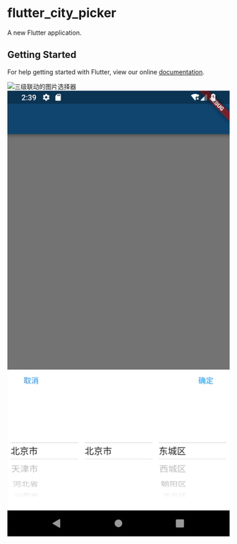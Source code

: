 # flutter_city_picker

A new Flutter application.

## Getting Started

For help getting started with Flutter, view our online
[documentation](https://flutter.io/).

![三级联动的图片选择器](https://github.com/hanyunmuyu/my_city_picker/blob/master/Screenshot_1542595177.png)
![三级联动的图片选择器](Screenshot_1542595177.png)
